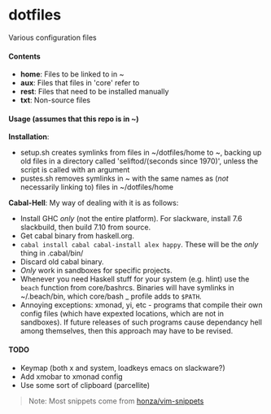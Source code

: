 dotfiles
========

Various configuration files

#### Contents

*   **home**: Files to be linked to in ~  
*   **aux**: Files that files in 'core' refer to  
*   **rest**: Files that need to be installed manually  
*   **txt**: Non-source files  

#### Usage (assumes that this repo is in ~)

**Installation**:  
*   setup.sh creates symlinks from files in ~/dotfiles/home to ~, backing up old files in a directory called 'seliftod/(seconds since 1970)', unless the script is called with an argument  
*   pustes.sh removes symlinks in ~ with the same names as (*not* necessarily linking to) files in ~/dotfiles/home  

**Cabal-Hell**: My way of dealing with it is as follows:
*   Install GHC *only* (not the entire platform). For slackware, install 7.6 slackbuild, then build 7.10 from source.
*   Get cabal binary from haskell.org.
*   `cabal install cabal cabal-install alex happy`. These will be the *only* thing in .cabal/bin/
*   Discard old cabal binary.
*   *Only* work in sandboxes for specific projects.
*   Whenever you need Haskell stuff for your system (e.g. hlint) use the `beach` function from core/bashrcs. Binaries will have symlinks in ~/.beach/bin, which core/bash _ profile adds to `$PATH`.
*   Annoying exceptions: xmonad, yi, etc - programs that compile their own config files (which have expexted locations, which are not in sandboxes). If future releases of such programs cause dependancy hell among themselves, then this approach may have to be revised.

#### TODO

*   Keymap (both x and system, loadkeys emacs on slackware?)
*   Add xmobar to xmonad config
*   Use some sort of clipboard (parcellite)

> Note: Most snippets come from [honza/vim-snippets](https://www.github.com/honza/vim-snippets)
